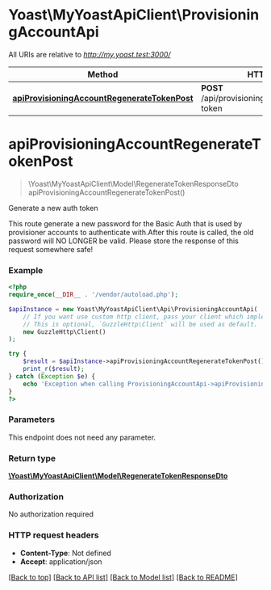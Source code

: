 # Yoast\MyYoastApiClient\ProvisioningAccountApi

All URIs are relative to *http://my.yoast.test:3000/*

Method | HTTP request | Description
------------- | ------------- | -------------
[**apiProvisioningAccountRegenerateTokenPost**](ProvisioningAccountApi.md#apiprovisioningaccountregeneratetokenpost) | **POST** /api/provisioning/account/regenerate-token | Generate a new auth token

# **apiProvisioningAccountRegenerateTokenPost**
> \Yoast\MyYoastApiClient\Model\RegenerateTokenResponseDto apiProvisioningAccountRegenerateTokenPost()

Generate a new auth token

This route generate a new password for the Basic Auth that is used by provisioner accounts to authenticate with.After this route is called, the old password will NO LONGER be valid. Please store the response of this request somewhere safe!

### Example
```php
<?php
require_once(__DIR__ . '/vendor/autoload.php');

$apiInstance = new Yoast\MyYoastApiClient\Api\ProvisioningAccountApi(
    // If you want use custom http client, pass your client which implements `GuzzleHttp\ClientInterface`.
    // This is optional, `GuzzleHttp\Client` will be used as default.
    new GuzzleHttp\Client()
);

try {
    $result = $apiInstance->apiProvisioningAccountRegenerateTokenPost();
    print_r($result);
} catch (Exception $e) {
    echo 'Exception when calling ProvisioningAccountApi->apiProvisioningAccountRegenerateTokenPost: ', $e->getMessage(), PHP_EOL;
}
?>
```

### Parameters
This endpoint does not need any parameter.

### Return type

[**\Yoast\MyYoastApiClient\Model\RegenerateTokenResponseDto**](../Model/RegenerateTokenResponseDto.md)

### Authorization

No authorization required

### HTTP request headers

 - **Content-Type**: Not defined
 - **Accept**: application/json

[[Back to top]](#) [[Back to API list]](../../README.md#documentation-for-api-endpoints) [[Back to Model list]](../../README.md#documentation-for-models) [[Back to README]](../../README.md)


